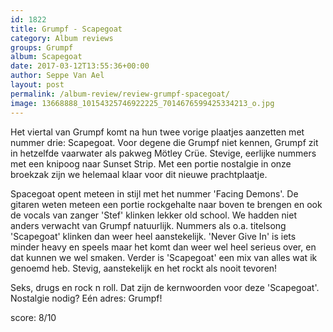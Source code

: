 ```yaml
---
id: 1822
title: Grumpf - Scapegoat
category: Album reviews
groups: Grumpf
album: Scapegoat
date: 2017-03-12T13:55:36+00:00
author: Seppe Van Ael
layout: post
permalink: /album-review/review-grumpf-spacegoat/
image: 13668888_10154325746922225_7014676599425334213_o.jpg
---
```

Het viertal van Grumpf komt na hun twee vorige plaatjes aanzetten met nummer drie: Scapegoat. Voor degene die Grumpf niet kennen, Grumpf zit in hetzelfde vaarwater als pakweg Mötley Crüe. Stevige, eerlijke nummers met een knipoog naar Sunset Strip. Met een portie nostalgie in onze broekzak zijn we helemaal klaar voor dit nieuwe prachtplaatje.

Spacegoat opent meteen in stijl met het nummer 'Facing Demons'. De gitaren weten meteen een portie rockgehalte naar boven te brengen en ook de vocals van zanger 'Stef' klinken lekker old school. We hadden niet anders verwacht van Grumpf natuurlijk. Nummers als o.a. titelsong 'Scapegoat' klinken dan weer heel aanstekelijk. 'Never Give In' is iets minder heavy en speels maar het komt dan weer wel heel serieus over, en dat kunnen we wel smaken. Verder is 'Scapegoat' een mix van alles wat ik genoemd heb. Stevig, aanstekelijk en het rockt als nooit tevoren!

Seks, drugs en rock n roll. Dat zijn de kernwoorden voor deze 'Scapegoat'. Nostalgie nodig? Eén adres: Grumpf!

score: 8/10
